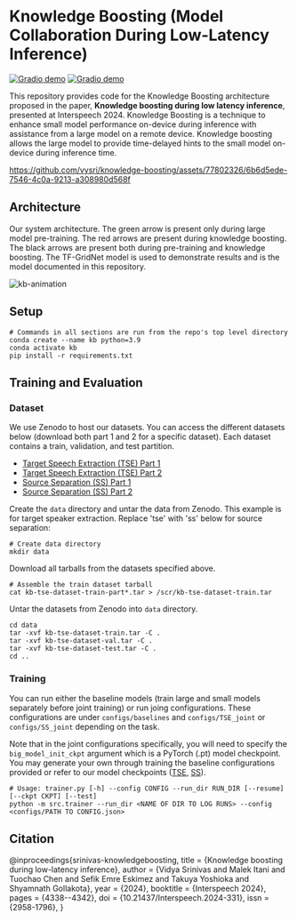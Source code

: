 # Knowledge Boosting (Model Collaboration During Low-Latency Inference)

[![Gradio demo](https://img.shields.io/badge/arxiv-abs-green)](https://arxiv.org/abs/2407.11055) [![Gradio demo](https://img.shields.io/badge/Interspeech%202024-pdf-blue)](https://arxiv.org/abs/2407.11055)

This repository provides code for the Knowledge Boosting architecture proposed in the paper, __Knowledge boosting during low latency inference__, presented at Interspeech 2024. 
Knowledge Boosting is a technique to enhance small model performance on-device during inference with assistance from a large model on a remote device. 
Knowledge boosting allows the large model to provide time-delayed hints to the small model on-device during inference time.

https://github.com/vysri/knowledge-boosting/assets/77802326/6b6d5ede-7546-4c0a-9213-a308980d568f

## Architecture
Our system architecture. The green arrow is present only during large model pre-training.  The red arrows are present  during knowledge boosting.  The black arrows are present both during pre-training and knowledge boosting.
The TF-GridNet model is used to demonstrate results and is the model documented in this repository.

![kb-animation](https://github.com/vysri/knowledge-boosting/assets/77802326/37660ddb-fc5d-470c-924e-7467e8accd27)

## Setup
    # Commands in all sections are run from the repo's top level directory
    conda create --name kb python=3.9
    conda activate kb
    pip install -r requirements.txt

## Training and Evaluation

### Dataset

We use Zenodo to host our datasets. You can access the different datasets below (download both part 1 and 2 for a specific dataset). Each dataset contains a train, validation, and test partition.
* [Target Speech Extraction (TSE) Part 1](https://zenodo.org/records/12575452)
* [Target Speech Extraction (TSE) Part 2](https://zenodo.org/records/12629275)
* [Source Separation (SS) Part 1](https://zenodo.org/records/12629604)
* [Source Separation (SS) Part 2](https://zenodo.org/records/12629652)

Create the `data` directory and untar the data from Zenodo. This example is for target speaker extraction. Replace 'tse' with 'ss' below for source separation:

    # Create data directory
    mkdir data
        
Download all tarballs from the datasets specified above.
        
    # Assemble the train dataset tarball
    cat kb-tse-dataset-train-part*.tar > /scr/kb-tse-dataset-train.tar
        
Untar the datasets from Zenodo into `data` directory.
        
    cd data
    tar -xvf kb-tse-dataset-train.tar -C .
    tar -xvf kb-tse-dataset-val.tar -C .
    tar -xvf kb-tse-dataset-test.tar -C .
    cd ..

### Training
You can run either the baseline models (train large and small models separately before joint training) or run joing configurations. These configurations are under `configs/baselines` and `configs/TSE_joint` or `configs/SS_joint` depending on the task. 

Note that in the joint configurations specifically, you will need to specify the `big_model_init_ckpt` argument which is a PyTorch (.pt) model checkpoint. You may generate your own through training the baseline configurations provided or refer to our model checkpoints ([TSE](https://drive.google.com/file/d/11K71ElmRia_isGCFR8HLpHK9bqw-Q372/view?usp=drive_link), [SS](https://drive.google.com/file/d/1sJIH8MAvCjPKuQBcsjmenTPPGCgiSvS8/view?usp=drive_link)).

    # Usage: trainer.py [-h] --config CONFIG --run_dir RUN_DIR [--resume] [--ckpt CKPT] [--test]
    python -m src.trainer --run_dir <NAME OF DIR TO LOG RUNS> --config <configs/PATH TO CONFIG.json>

## Citation

@inproceedings{srinivas-knowledgeboosting,
  title     = {Knowledge boosting during low-latency inference},
  author    = {Vidya Srinivas and Malek Itani and Tuochao Chen and Sefik Emre Eskimez and Takuya Yoshioka and Shyamnath Gollakota},
  year      = {2024},
  booktitle = {Interspeech 2024},
  pages     = {4338--4342},
  doi       = {10.21437/Interspeech.2024-331},
  issn      = {2958-1796},
}
